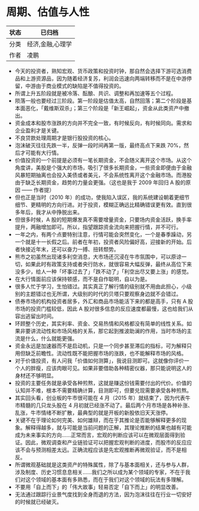 # 周期、估值与人性

| 状态 | 已归档       |
| -- | --------- |
| 分类 | 经济,金融,心理学 |
| 作者 | 凌鹏        |

- 今天的投资者，熟知宏观、货币政策和投资时钟，那自然会选择下游可选消费品和上游资源品，因为随着经济复苏，利润会迅速向两端转移而不是在中游停留，中游由于商业模式的缺陷是不值得投资的。
- 所谓上升五阶段就是被冷落、酝酿、共识、调整和再加速等五个过程。
- 陨落一般也要经过三阶段。第一阶段是估值太高，自然回落；第二个阶段是基本面恶化，「戴维斯双杀」；第三个阶段是「新王崛起」，资金从此类资产中撤出。
- 资金成本和股市涨跌的方向并不完全一致，有时候反向，有时候同向。需求和企业盈利才是关键。
- 不良贷款处理周期才是银行股投资的核心。
- 泡沫破灭往往先跌一半，反弹一段时间再第一版，最终高点下来跌 70%，然后才可能有大行情。
- 价值投资的一个前提是必须有一笔长期资金，不会随义离开这个市场。从这个角度讲，美股是个强大的市场，吸引了很多长期资金，一些资金即便由于金融风暴短期抽离也会投入美债或者美元，不会系统性离开这个金融市场。而港股由于缺乏长期资金，趋势的力量会更强。（这也是我于 2009 年回归 A 股的原因 —— 作者提）
- 但也正是当时（2010 年）的成功，使我陷入误区，我的系统建设朝着更细节细节、更精明的方向行进。对于投资，模糊正确远比精确错误更有效。直到很多年后，我才从中挣脱出来。
- 但很多时候，A 股的短期爆发真不需要增量资金，只要场内资金活跃，换手率提升，两融增加即可。所以，指望跟踪资金流向来把握行情，并不可行。
- 一年之内，有两个点要特别注意，行情可能会突然变化，一个是春季躁动，另一个就是十一长假之后。前者在年初，投资者风险偏好高，迎接新的开始。后者快接近年末，还可以奋力一搏、扭转颓势。
- 熊市之初虽然出现诸多利空消息，大市场还沉浸在牛市氛围中，可以原谅一切，如果此时有政策支持或者央行防水，就很容易大幅反弹，最终从高位下来没多少，给人一种「坏事过去了」「跌不动了」「利空出尽又要上涨」的感觉。
- 在大行情面前应该保持顿感，而不是自作聪明，自以为是。
- 很多人忙于学习，生怕错过。其实真正了解行情的级别就不用由此担心，小级别的主题错过也无所谓，大级别的时代的贝塔只要观察身边就不会错过。
- 债券市场的机构投资者居多，外汇和商品市场能活下来的都是高手，只有 A 股市场的投资门槛较低，因此 A 股对很多信息的反应速度都最慢，这也给我们从容出逃留出时间。
- 环顾整个历史，其实利率、资金、交易热情和风格都没有简单的线性关系。如果非要讲流动性和市场风格的关系，那它起到推波助澜的作用，当时市场的主流是什么，什么就能更强。
- 资金永远是加速器而不是启动机，只是一个同步甚至滞后的指标，可为解释只用但缺乏前瞻性。流动性既不能把握市场的涨跌，也不能解释市场的风格。
- 对于价值投资，有人问我「价值如何测算」，我说目测即可。这就像你评价一个人的胖瘦，应该肉眼可见。如果非要借助各种精密仪器，那只能说明这人的身材还不够明显。
- 投资的主要任务就是承受各种煎熬，这就是赚这份钱需要付出的代价。价值的认知并不难，根本不需要精确计算，目测即可，但要兑现需要承受各种煎熬。
- 其实回头看，创业板的牛市很可能在 4 月（2015 年）就结束了，因为代表牛市精髓的几只龙头股在 4 月初就已经涨不动了。最后两个月市场是各种补涨、乱涨，牛市情绪不断扩散，最典型的就是开板的新股依旧天天涨停。
- 关键不在于理论如何完美、如何雄辩，而在于其推论是否能够解释更多的现象。解释得越多，就与可能是当前问题的正解，其理论推断的结果也越有可能成为未来事实的方向……正常而言，宏观的判断应该可以在微观层面得到验证。因此，微观调查和产业链验证可以把握宏观判断的进度，而股市的反应应该不会与预测相差太远。正确流程应该是先宏观推断再微观验证，而不是相反。
- 所谓微观基础就是这类资产的特殊属性，除了与基本面相关，还与参与人群，涉及制度、历史习惯息息相关……我们之所以成为某个领域的专家，不在于我们对这个领域的基本面有多熟悉，而在于我们对这个领域的玩法有多理解。
- 不要用「自上而下」的「伟大故事」轻易否定「自下而上」的明显改善。
- 无法通过跟踪行业景气度找到全身而退的方法，因为泡沫往往在行业一切安好的时候就已经破灭。

